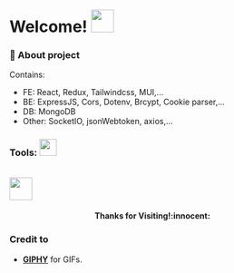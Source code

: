 <!-- Greeting -->

# Welcome! <img src="https://github.com/sudnyeshtalekar/sudnyeshtalekar/blob/master/Assets/Hi.gif" width="40px">

### 💼 About project

Contains:

- FE: React, Redux, Tailwindcss, MUI,...
- BE: ExpressJS, Cors, Dotenv, Brcypt, Cookie parser,...
- DB: MongoDB
- Other: SocketIO, jsonWebtoken, axios,...

### Tools: <img src="https://media.giphy.com/media/WUlplcMpOCEmTGBtBW/giphy.gif" width="30">

<p> 
<br>
<code><a href = "https://code.visualstudio.com/"><img height="40" src="https://upload.wikimedia.org/wikipedia/commons/thumb/9/9a/Visual_Studio_Code_1.35_icon.svg/1200px-Visual_Studio_Code_1.35_icon.svg.png"></a></code>
<br>
</p>

<h4 align="center"> Thanks for Visiting!:innocent:</h4>

<!-- Credit -->

### Credit to

- [**GIPHY**](https://giphy.com/) for GIFs.
